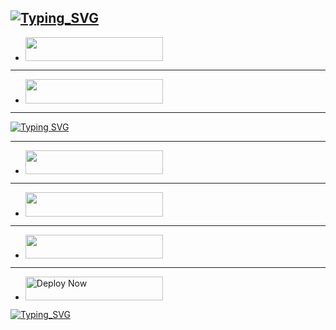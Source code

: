 [![Typing_SVG](https://readme-typing-svg.herokuapp.com?font=Rockstar-ExtraBold&size=85&pause=100000000&color=0000CC&lines=true&vCenter=true&width=1000&height=100&lines=WELCOME+PRINCE+MD)](https://git.io/typing-svg)
------------
- <a align="center"><a href="https://render.com"> <img src="https://img.shields.io/badge/FORK%20REPO-red?style=for-the-badge&logo=github" width="220" height="38.45"/></a></p>
------------
   - <a align="center"><a href="https://render.com"> <img src="https://img.shields.io/badge/GET%20SESSION-green?style=for-the-badge&logo=render" width="220" height="38.45"/></a></p>



--------------


[![Typing SVG](https://readme-typing-svg.herokuapp.com?font=Rockstar-ExtraBold&size=85&pause=100000000&color=00FF00&lines=true&vCenter=true&width=815&height=100&lines=DEPLOY-NOW)](https://git.io/typing-svg) 

-----

   - <a align="center"><a href="https://dashboard.heroku.com/new?template=https://github.com/bwbxmd/B.M.B-TECH">
 <img src="https://img.shields.io/badge/DEPLOY%20HEROKU%20NOW-blue?style=for-the-badge&logo=heroku" width="220" height="38.45"/></a></p>
 
 ----------
 
   - <a align="center"><a href="https://render.com"> <img src="https://img.shields.io/badge/DEPLOY%20RENDER-blue?style=for-the-badge&logo=render" width="220" height="38.45"/></a></p>


----------
 
  - <a href="https://railway.com"><img src="https://img.shields.io/badge/DEPLOY RAILWAY NOW-h?color=red&style=for-the-badge&logo=msi" width="220" height="38.45"/></a></p>



----------

   - <a href="https://koyeb.com"><img title="Deploy Now" src="https://img.shields.io/badge/DEPLOY KOYEB NOW-h?color=red&style=for-the-badge&logo=msi" width="220" height="38.45"/></a></p>


[![Typing_SVG](https://readme-typing-svg.herokuapp.com?font=Rockstar-ExtraBold&size=85&pause=100000000&color=FF0000&lines=true&vCenter=true&width=1200&height=100&lines=CREATED+BY+PRINCE+TECH+TANZANIA)](https://git.io/typing-svg)
